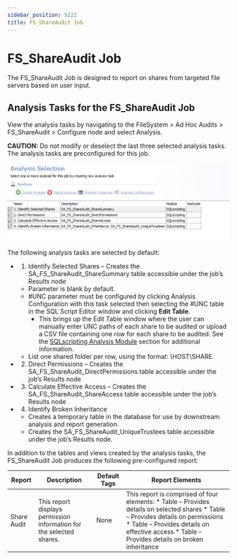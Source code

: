 ```yaml
---
sidebar_position: 5222
title: FS_ShareAudit Job
---
```


# FS\_ShareAudit Job

The FS\_ShareAudit Job is designed to report on shares from targeted file servers based on user input.

## Analysis Tasks for the FS\_ShareAudit Job

View the analysis tasks by navigating to the FileSystem > Ad Hoc Audits > FS\_ShareAudit > Configure node and select Analysis.

**CAUTION:** Do not modify or deselect the last three selected analysis tasks. The analysis tasks are preconfigured for this job.

![Analysis Selection](../../../../../../../static/images/AccessAnalyzer_12.0/Content/Resources/Images/EnterpriseAuditor/Solutions/FileSystem/AdHocAudits/ShareAuditAnalysis.png "Analysis Selection")

The following analysis tasks are selected by default:

* 1. Identify Selected Shares – Creates the SA\_FS\_ShareAudit\_ShareSummary table accessible under the job’s Results node
  * Parameter is blank by default.
  * #UNC parameter must be configured by clicking Analysis Configuration with this task selected then selecting the #UNC table in the SQL Script Editor window and clicking **Edit Table**.
    * This brings up the Edit Table window where the user can manually enter UNC paths of each share to be audited or upload a CSV file containing one row for each share to be audited. See the [SQLscripting Analysis Module](../../../Admin/Analysis/SQLscripting "SQL Scripting Analysis Module") section for additional information.
  * List one shared folder per row, using the format: \\HOST\SHARE.
* 2. Direct Permissions – Creates the SA\_FS\_ShareAudit\_DirectPermissions table accessible under the job’s Results node
* 3. Calculate Effective Access – Creates the SA\_FS\_ShareAudit\_ShareAccess table accessible under the job’s Results node
* 4. Identify Broken Inheritance
  * Creates a temporary table in the database for use by downstream analysis and report generation.
  * Creates the SA\_FS\_ShareAudit\_UniqueTrustees table accessible under the job’s Results node.

In addition to the tables and views created by the analysis tasks, the FS\_ShareAudit Job produces the following pre-configured report:

| Report | Description | Default Tags | Report Elements |
| --- | --- | --- | --- |
| Share Audit | This report displays permission information for the selected shares. | None | This report is comprised of four elements:   * Table – Provides details on selected shares * Table – Provides details on permissions * Table – Provides details on effective access * Table – Provides details on broken inheritance |